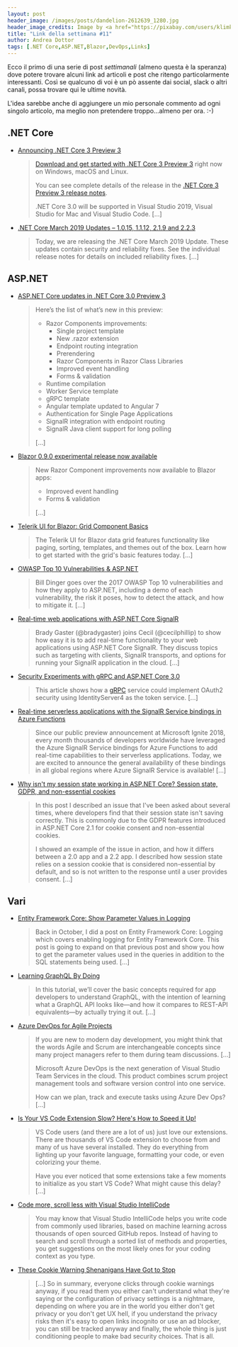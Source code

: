 ```yaml
---
layout: post
header_image: /images/posts/dandelion-2612639_1280.jpg
header_image_credits: Image by <a href="https://pixabay.com/users/klimkin-1298145/?utm_source=link-attribution&amp;utm_medium=referral&amp;utm_campaign=image&amp;utm_content=2612639">klimkin</a> from <a href="https://pixabay.com/?utm_source=link-attribution&amp;utm_medium=referral&amp;utm_campaign=image&amp;utm_content=2612639">Pixabay</a>
title: "Link della settimana #11"
author: Andrea Dottor
tags: [.NET Core,ASP.NET,Blazor,DevOps,Links]
---
```


Ecco il primo di una serie di post *settimanali* (almeno questa è la speranza) dove potere trovare alcuni link ad articoli e post che ritengo particolarmente interessanti. Così se qualcuno di voi è un pò assente dai social, slack o altri canali, possa trovare qui le ultime novità.
<!--more-->
L'idea sarebbe anche di aggiungere un mio personale commento ad ogni singolo articolo, ma meglio non pretendere troppo...almeno per ora. :-)

## .NET Core

* [Announcing .NET Core 3 Preview 3](https://devblogs.microsoft.com/dotnet/announcing-net-core-3-preview-3/)
    >[Download and get started with .NET Core 3 Preview 3](https://aka.ms/netcore3download) right now on Windows, macOS and Linux.
    >
    >You can see complete details of the release in the [.NET Core 3 Preview 3 release notes](https://aka.ms/netcore3releasenotes).
    >
    >.NET Core 3.0 will be supported in Visual Studio 2019, Visual Studio for Mac and Visual Studio Code. [...]

* [.NET Core March 2019 Updates – 1.0.15, 1.1.12, 2.1.9 and 2.2.3](https://devblogs.microsoft.com/dotnet/net-core-march-2019/)
    >Today, we are releasing the .NET Core March 2019 Update. These updates contain security and reliability fixes. See the individual release notes for details on included reliability fixes. [...]

## ASP&#46;NET

* [ASP.NET Core updates in .NET Core 3.0 Preview 3](https://devblogs.microsoft.com/aspnet/asp-net-core-updates-in-net-core-3-0-preview-3/)
    > Here’s the list of what’s new in this preview:
    >* Razor Components improvements:
    >    * Single project template
    >    * New .razor extension
    >    * Endpoint routing integration
    >    * Prerendering
    >    * Razor Components in Razor Class Libraries
    >    * Improved event handling
    >    * Forms & validation
    >* Runtime compilation
    >* Worker Service template
    >* gRPC template
    >* Angular template updated to Angular 7
    >* Authentication for Single Page Applications
    >* SignalR integration with endpoint routing
    >* SignalR Java client support for long polling 
    >
    >[...]
		
* [Blazor 0.9.0 experimental release now available](https://devblogs.microsoft.com/aspnet/blazor-0-9-0-experimental-release-now-available/)
    >New Razor Component improvements now available to Blazor apps:
    >* Improved event handling
    >* Forms & validation 
    >
    >[...]

* [Telerik UI for Blazor: Grid Component Basics](https://www.telerik.com/blogs/telerik-ui-for-blazor-grid-component-basics)
    >The Telerik UI for Blazor data grid features functionality like paging, sorting, templates, and themes out of the box. Learn how to get started with the grid's basic features today. [...]

	
* [OWASP Top 10 Vulnerabilities & ASP.NET](https://www.infoq.com/presentations/owasp-top-10-vulnerabilities-2017)
    >Bill Dinger goes over the 2017 OWASP Top 10 vulnerabilities and how they apply to ASP&#46;NET, including a demo of each vulnerability, the risk it poses, how to detect the attack, and how to mitigate it. [...]

* [Real-time web applications with ASP.NET Core SignalR](https://channel9.msdn.com/Shows/On-NET/Real-time-web-applications-with-ASPNET-Core-SignalR)
    >Brady Gaster (@bradygaster) joins Cecil (@cecilphillip) to show how easy it is to add real-time functionality to your web applications using ASP&#46;NET Core SignalR. They discuss topics such as targeting with clients, SignalR transports, and options for running your SignalR application in the cloud. [...]

* [Security Experiments with gRPC and ASP.NET Core 3.0](https://damienbod.com/2019/03/06/security-experiments-with-grpc-and-asp-net-core-3-0/)
    >This article shows how a [gRPC](https://grpc.io/) service could implement OAuth2 security using IdentityServer4 as the token service. [...]

* [Real-time serverless applications with the SignalR Service bindings in Azure Functions](https://azure.microsoft.com/it-it/blog/real-time-serverless-applications-with-the-signalr-service-bindings-in-azure-functions/)
    >Since our public preview announcement at Microsoft Ignite 2018, every month thousands of developers worldwide have leveraged the Azure SignalR Service bindings for Azure Functions to add real-time capabilities to their serverless applications. Today, we are excited to announce the general availability of these bindings in all global regions where Azure SignalR Service is available! [...]

* [Why isn't my session state working in ASP.NET Core? Session state, GDPR, and non-essential cookies](https://andrewlock.net/session-state-gdpr-and-non-essential-cookies/)
    >In this post I described an issue that I've been asked about several times, where developers find that their session state isn't saving correctly. This is commonly due to the GDPR features introduced in ASP&#46;NET Core 2.1 for cookie consent and non-essential cookies.
    >
    >I showed an example of the issue in action, and how it differs between a 2.0 app and a 2.2 app. I described how session state relies on a session cookie that is considered non-essential by default, and so is not written to the response until a user provides consent. [...]

## Vari

* [Entity Framework Core: Show Parameter Values in Logging](https://itnext.io/entity-framework-core-show-parameter-values-in-logging-5ac58b6a4929)
    >Back in October, I did a post on Entity Framework Core: Logging which covers enabling logging for Entity Framework Core. This post is going to expand on that previous post and show you how to get the parameter values used in the queries in addition to the SQL statements being used. [...]

* [Learning GraphQL By Doing](https://blog.digitalocean.com/learning-graphql-by-doing/)
    >In this tutorial, we’ll cover the basic concepts required for app developers to understand GraphQL, with the intention of learning what a GraphQL API looks like—and how it compares to REST-API equivalents—by actually trying it out. [...]

* [Azure DevOps for Agile Projects](https://www.mssqltips.com/sqlservertip/5732/azure-devops-for-agile-projects)
    >If you are new to modern day development, you might think that the words Agile and Scrum are interchangeable concepts since many project managers refer to them during team discussions. [...]
    >
    >Microsoft Azure DevOps is the next generation of Visual Studio Team Services in the cloud.  This product combines scrum project management tools and software version control into one service.
    >
    >How can we plan, track and execute tasks using Azure Dev Ops? [...]

* [Is Your VS Code Extension Slow? Here's How to Speed it Up!](https://dev.to/azure/is-your-vs-code-extension-slow-heres-how-to-speed-it-up-4d66)
    >VS Code users (and there are a lot of us) just love our extensions. There are thousands of VS Code extension to choose from and many of us have several installed. They do everything from lighting up your favorite language, formatting your code, or even colorizing your theme.
    >
    >Have you ever noticed that some extensions take a few moments to initialize as you start VS Code? What might cause this delay? [...]

* [Code more, scroll less with Visual Studio IntelliCode](https://devblogs.microsoft.com/visualstudio/code-more-scroll-less-with-visual-studio-intellicode/)
    >You may know that Visual Studio IntelliCode helps you write code from commonly used libraries, based on machine learning across thousands of open sourced GitHub repos. Instead of having to search and scroll through a sorted list of methods and properties, you get suggestions on the most likely ones for your coding context as you type.

* [These Cookie Warning Shenanigans Have Got to Stop](https://www.troyhunt.com/these-cookie-warning-shenanigans-have-got-to-stop/)
    >[...] So in summary, everyone clicks through cookie warnings anyway, if you read them you either can't understand what they're saying or the configuration of privacy settings is a nightmare, depending on where you are in the world you either don't get privacy or you don't get UX hell, if you understand the privacy risks then it's easy to open links incognito or use an ad blocker, you can still be tracked anyway and finally, the whole thing is just conditioning people to make bad security choices. That is all.
